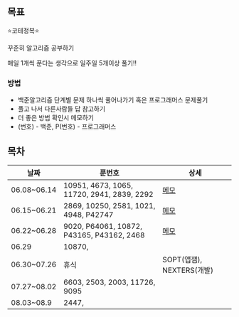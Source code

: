## 목표
⭐️코테정복⭐️

꾸준히 알고리즘 공부하기

매일 1개씩 푼다는 생각으로 일주일 5개이상 풀기‼️

### 방법

* 백준알고리즘 단계별 문제 하나씩 풀어나가기 혹은 프로그래머스 문제풀기
* 풀고 나서 다른사람들 답 참고하기
* 더 좋은 방법 확인시 메모하기
* (번호) - 백준, P(번호) - 프로그래머스

## 목차

| 날짜 | 푼번호 | 상세 |
|----|----|----|
|06.08~06.14|10951, 4673, 1065, 11720, 2941, 2839, 2292|[메모](./ReadMeList/202006080614.md)|
|06.15~06.21|2869, 10250, 2581, 1021, 4948, P42747|[메모](./ReadMeList/202006150621.md)|
|06.22~06.28|9020, P64061, 10872, P43165, P43162, 2468|[메모](./ReadMeList/202006220628.md)|
|06.29|10870, ||
|06.30~07.26| 휴식 | SOPT(앱잼), NEXTERS(개발) |
|07.27~08.02| 6603, 2503, 2003, 11726, 9095 ||
|08.03~08.9| 2447,  ||
